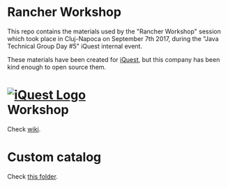 # Rancher Workshop
This repo contains the materials used by the "Rancher Workshop" session which took place in Cluj-Napoca on September 7th 2017, during the "Java Technical Group Day #5" iQuest internal event. 

These materials have been created for [iQuest](http://www.iquestgroup.com/en/), but this company has been kind enough to open source them.  

[![iQuest Logo](http://www.iquestgroup.com/en/wp-content/themes/iQuestMainSite/images/common/iquest-retina-244px.png)](http://www.iquestgroup.com/en/)  
Workshop
==
Check [wiki](https://github.com/satrapu/rancher-workshop/wiki).

Custom catalog
==
Check [this folder](https://github.com/satrapu/rancher-workshop/tree/master/templates).
